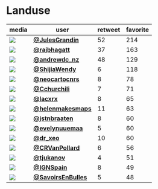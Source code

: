 # Landuse

| media                                                           | user                                            |   retweet |   favorite |
|-----------------------------------------------------------------|-------------------------------------------------|-----------|------------|
| ![](http://pbs.twimg.com/media/EmYmI7XWMAA-DZP.jpg)             | **[@JulesGrandin](https://t.co/bnNo75YafK)**    |        52 |        214 |
| ![](http://pbs.twimg.com/media/EnHgR8_VoAE7oBZ.jpg)             | **[@rajbhagatt](https://t.co/PG1Sc5G59Z)**      |        37 |        163 |
| ![](http://pbs.twimg.com/media/EnGJBAmVcAEiRh5.jpg)             | **[@andrewdc_nz](https://t.co/tw6JMTUzwL)**     |        48 |        129 |
| ![](http://pbs.twimg.com/media/EnH8zHlVgAEVc_u.jpg)             | **[@ShijiaWendy](https://t.co/v6nEIyOeuW)**     |         6 |        118 |
| ![](http://pbs.twimg.com/media/EnFzItrXEAAiib3.jpg)             | **[@neocartocnrs](https://t.co/ejYvGRaL5E)**    |         8 |         78 |
| ![](http://pbs.twimg.com/media/EnH-z16WMA4ja6P.jpg)             | **[@Cchurchili](https://t.co/iNlPEJInNI)**      |         7 |         71 |
| ![](http://pbs.twimg.com/media/EnFoGQOXMAUrxwW.jpg)             | **[@lacxrx](https://t.co/we4al3pf8Z)**          |         8 |         65 |
| ![](http://pbs.twimg.com/media/EnHmJolXcAE4uup.jpg)             | **[@helenmakesmaps](https://t.co/V7HY2nEfif)**  |        11 |         63 |
| ![](http://pbs.twimg.com/media/EnIlihTVQAAAlwl.png)             | **[@jstnbraaten](https://t.co/gZ6DdtWS7P)**     |         8 |         60 |
| ![](http://pbs.twimg.com/media/EnFzj8aXcAE1wK4.jpg)             | **[@evelynuuemaa](https://t.co/Edbmb5xoKa)**    |         5 |         60 |
| ![](http://pbs.twimg.com/media/EnGXMQsXEAA7u89.jpg)             | **[@dr_xeo](https://t.co/s9yut8wDPo)**          |        10 |         60 |
| ![](http://pbs.twimg.com/media/EnHG6UbXEAIJjAO.jpg)             | **[@CRVanPollard](https://t.co/xlVZTjgur5)**    |         6 |         56 |
| ![](http://pbs.twimg.com/tweet_video_thumb/EnBnDVZW8AIJY88.jpg) | **[@tjukanov](https://t.co/H0jIjLN6dn)**        |         4 |         51 |
| ![](http://pbs.twimg.com/media/EnGep6sXcAAKe2m.jpg)             | **[@IGNSpain](https://t.co/3SobxSrQwI)**        |         8 |         49 |
| ![](http://pbs.twimg.com/media/EnF8r8qWMAItPca.jpg)             | **[@SavoirsEnBulles](https://t.co/M674z8OdHC)** |         5 |         48 |
 
